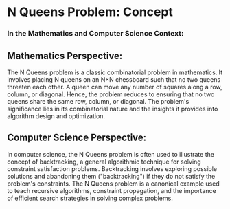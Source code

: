 # N Queens Problem: Concept
### In the Mathematics and Computer Science Context:

## Mathematics Perspective:

The N Queens problem is a classic combinatorial problem in mathematics. It involves placing N queens on an N×N chessboard such that no two queens threaten each other.
A queen can move any number of squares along a row, column, or diagonal. Hence, the problem reduces to ensuring that no two queens share the same row, column, or diagonal.
The problem's significance lies in its combinatorial nature and the insights it provides into algorithm design and optimization.
## Computer Science Perspective:

In computer science, the N Queens problem is often used to illustrate the concept of backtracking, a general algorithmic technique for solving constraint satisfaction problems.
Backtracking involves exploring possible solutions and abandoning them ("backtracking") if they do not satisfy the problem's constraints.
The N Queens problem is a canonical example used to teach recursive algorithms, constraint propagation, and the importance of efficient search strategies in solving complex problems.
